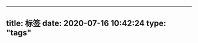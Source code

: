 <!-- ---
title: 标签
date: 2020-07-16 10:42:24
type: "tags"
--- -->

---
title: 标签
date: 2020-07-16 10:42:24
type: "tags"
---
